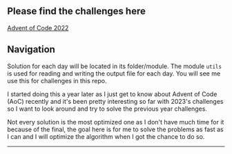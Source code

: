 ## Please find the challenges here

[Advent of Code 2022](https://adventofcode.com/2022)

## Navigation

Solution for each day will be located in its folder/module. The module `utils` is used for reading and writing the output file for each day. You will see me use this for challenges in this repo.

I started doing this a year later as I just get to know about Advent of Code (AoC) recently and it's been pretty interesting so far with 2023's challenges so I want to look around and try to solve the previous year challenges.

Not every solution is the most optimized one as I don't have much time for it because of the final, the goal here is for me to solve the problems as fast as I can and I will optimize the algorithm when I got the chance to do so.

---
